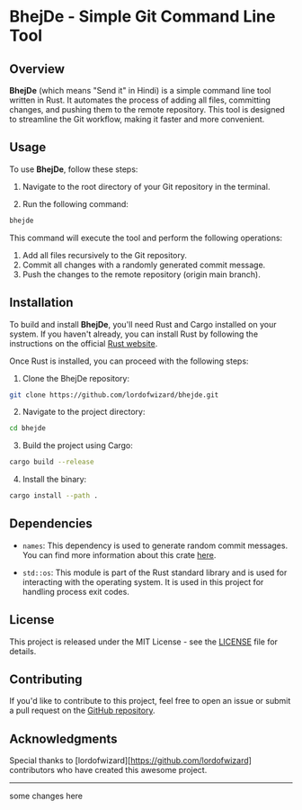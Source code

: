 # BhejDe - Simple Git Command Line Tool

## Overview

**BhejDe** (which means "Send it" in Hindi) is a simple command line tool written in Rust. It automates the process of adding all files, committing changes, and pushing them to the remote repository. This tool is designed to streamline the Git workflow, making it faster and more convenient.

## Usage

To use **BhejDe**, follow these steps:

1. Navigate to the root directory of your Git repository in the terminal.

2. Run the following command:

```bash
bhejde
```

This command will execute the tool and perform the following operations:

1. Add all files recursively to the Git repository.
2. Commit all changes with a randomly generated commit message.
3. Push the changes to the remote repository (origin main branch).

## Installation

To build and install **BhejDe**, you'll need Rust and Cargo installed on your system. If you haven't already, you can install Rust by following the instructions on the official [Rust website](https://www.rust-lang.org/tools/install).

Once Rust is installed, you can proceed with the following steps:

1. Clone the BhejDe repository:

```bash
git clone https://github.com/lordofwizard/bhejde.git
```

2. Navigate to the project directory:

```bash
cd bhejde
```

3. Build the project using Cargo:

```bash
cargo build --release
```

4. Install the binary:

```bash
cargo install --path .
```

## Dependencies

- `names`: This dependency is used to generate random commit messages. You can find more information about this crate [here](https://crates.io/crates/names).

- `std::os`: This module is part of the Rust standard library and is used for interacting with the operating system. It is used in this project for handling process exit codes.

## License

This project is released under the MIT License - see the [LICENSE](LICENSE) file for details.

## Contributing

If you'd like to contribute to this project, feel free to open an issue or submit a pull request on the [GitHub repository](https://github.com/lordofwizard/bhejde).

## Acknowledgments

Special thanks to [lordofwizard][https://github.com/lordofwizard] contributors who have created this awesome project.

---

some changes here